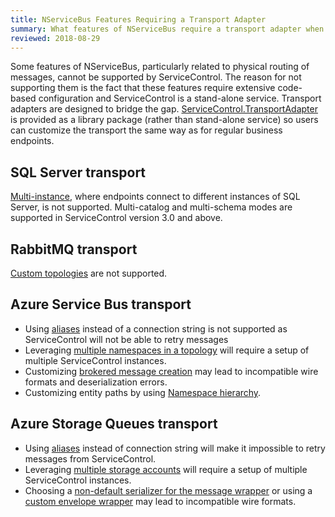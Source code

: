 ```yaml
---
title: NServiceBus Features Requiring a Transport Adapter
summary: What features of NServiceBus require a transport adapter when connecting to ServiceControl
reviewed: 2018-08-29
---
```


Some features of NServiceBus, particularly related to physical routing of messages, cannot be supported by ServiceControl. The reason for not supporting them is the fact that these features require extensive code-based configuration and ServiceControl is a stand-alone service. Transport adapters are designed to bridge the gap. [ServiceControl.TransportAdapter](https://www.nuget.org/packages/ServiceControl.TransportAdapter/) is provided as a library package (rather than stand-alone service) so users can customize the transport the same way as for regular business endpoints.


## SQL Server transport

[Multi-instance](/transports/sql/deployment-options.md?version=SqlTransport_3#multi-instance.md), where endpoints connect to different instances of SQL Server, is not supported. Multi-catalog and multi-schema modes are supported in ServiceControl version 3.0 and above.


## RabbitMQ transport

[Custom topologies](/transports/rabbitmq/routing-topology.md#custom-routing-topology) are not supported.


## Azure Service Bus transport

 * Using [aliases](/transports/azure-service-bus/securing-connection-strings.md) instead of a connection string is not supported as ServiceControl will not be able to retry messages
 * Leveraging [multiple namespaces in a topology](/transports/azure-service-bus/multiple-namespaces-support.md) will require a setup of multiple ServiceControl instances.
 * Customizing [brokered message creation](/transports/azure-service-bus/brokered-message-creation.md) may lead to incompatible wire formats and deserialization errors.
 * Customizing entity paths by using [Namespace hierarchy](/transports/azure-service-bus/namespace-hierarchy.md).


## Azure Storage Queues transport

 * Using [aliases](/transports/azure-storage-queues/configuration.md#connection-strings-using-aliases-for-connection-strings-to-storage-accounts) instead of connection string will make it impossible to retry messages from ServiceControl.
 * Leveraging [multiple storage accounts](/transports/azure-storage-queues/multi-storageaccount-support.md) will require a setup of multiple ServiceControl instances.
 * Choosing a [non-default serializer for the message wrapper](/transports/azure-storage-queues/configuration.md#configuration-parameters-serializemessagewrapperwith) or using a [custom envelope wrapper](/transports/azure-storage-queues/configuration.md#custom-envelope-unwrapper) may lead to incompatible wire formats.
 